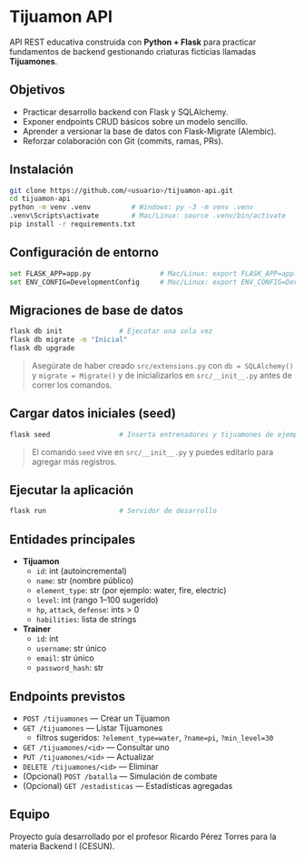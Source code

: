 # Tijuamon API

API REST educativa construida con **Python + Flask** para practicar fundamentos de backend gestionando criaturas ficticias llamadas **Tijuamones**.

## Objetivos
- Practicar desarrollo backend con Flask y SQLAlchemy.
- Exponer endpoints CRUD básicos sobre un modelo sencillo.
- Aprender a versionar la base de datos con Flask-Migrate (Alembic).
- Reforzar colaboración con Git (commits, ramas, PRs).

## Instalación
```bash
git clone https://github.com/<usuario>/tijuamon-api.git
cd tijuamon-api
python -m venv .venv          # Windows: py -3 -m venv .venv
.venv\Scripts\activate        # Mac/Linux: source .venv/bin/activate
pip install -r requirements.txt
```

## Configuración de entorno
```bash
set FLASK_APP=app.py                 # Mac/Linux: export FLASK_APP=app.py
set ENV_CONFIG=DevelopmentConfig     # Mac/Linux: export ENV_CONFIG=DevelopmentConfig
```

## Migraciones de base de datos
```bash
flask db init              # Ejecutar una sola vez
flask db migrate -m "Inicial"
flask db upgrade
```

> Asegúrate de haber creado `src/extensions.py` con `db = SQLAlchemy()` y `migrate = Migrate()`
> y de inicializarlos en `src/__init__.py` antes de correr los comandos.

## Cargar datos iniciales (seed)
```bash
flask seed                 # Inserta entrenadores y tijuamones de ejemplo
```

> El comando `seed` vive en `src/__init__.py` y puedes editarlo para agregar más registros.

## Ejecutar la aplicación
```bash
flask run                  # Servidor de desarrollo
```

## Entidades principales
- **Tijuamon**
  - `id`: int (autoincremental)
  - `name`: str (nombre público)
  - `element_type`: str (por ejemplo: water, fire, electric)
  - `level`: int (rango 1–100 sugerido)
  - `hp`, `attack`, `defense`: ints > 0
  - `habilities`: lista de strings
- **Trainer**
  - `id`: int
  - `username`: str único
  - `email`: str único
  - `password_hash`: str

## Endpoints previstos
- `POST /tijuamones` — Crear un Tijuamon
- `GET /tijuamones` — Listar Tijuamones
  - filtros sugeridos: `?element_type=water`, `?name=pi`, `?min_level=30`
- `GET /tijuamones/<id>` — Consultar uno
- `PUT /tijuamones/<id>` — Actualizar
- `DELETE /tijuamones/<id>` — Eliminar
- (Opcional) `POST /batalla` — Simulación de combate
- (Opcional) `GET /estadisticas` — Estadísticas agregadas

## Equipo
Proyecto guía desarrollado por el profesor Ricardo Pérez Torres para la materia Backend I (CESUN).
